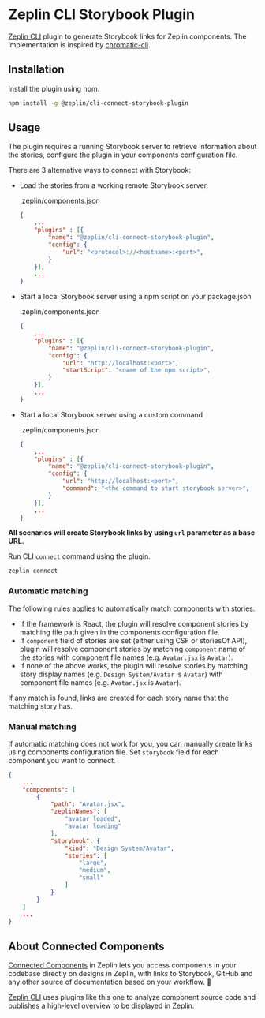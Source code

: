 # Zeplin CLI Storybook Plugin

[Zeplin CLI](https://github.com/zeplin/cli) plugin to generate Storybook links for Zeplin components. The implementation is inspired by [chromatic-cli](https://github.com/chromaui/chromatic-cli).

## Installation

Install the plugin using npm.

```sh
npm install -g @zeplin/cli-connect-storybook-plugin
```

## Usage

The plugin requires a running Storybook server to retrieve information about the stories, configure the plugin in your components configuration file.

There are 3 alternative ways to connect with Storybook:

- Load the stories from a working remote Storybook server.

    .zeplin/components.json
    ```json
    {
        ...
        "plugins" : [{
            "name": "@zeplin/cli-connect-storybook-plugin",
            "config": {
                "url": "<protocol>://<hostname>:<port>",
            }
        }],
        ...
    }
    ```

- Start a local Storybook server using a npm script on your package.json

    .zeplin/components.json
    ```json
    {
        ...
        "plugins" : [{
            "name": "@zeplin/cli-connect-storybook-plugin",
            "config": {
                "url": "http://localhost:<port>",
                "startScript": "<name of the npm script>",
            }
        }],
        ...
    }
    ```

- Start a local Storybook server using a custom command

    .zeplin/components.json
    ```json
    {
        ...
        "plugins" : [{
            "name": "@zeplin/cli-connect-storybook-plugin",
            "config": {
                "url": "http://localhost:<port>",
                "command": "<the command to start storybook server>",
            }
        }],
        ...
    }
    ```
**All scenarios will create Storybook links by using `url` parameter as a base URL.**

Run CLI `connect` command using the plugin.

```sh
zeplin connect
```

### Automatic matching

The following rules applies to automatically match components with stories.

- If the framework is React, the plugin will resolve component stories by matching file path given in the components configuration file.
- If `component` field of stories are set (either using CSF or storiesOf API), plugin will resolve component stories by matching `component` name of the stories with component file names (e.g. `Avatar.jsx` is `Avatar`).
- If none of the above works, the plugin will resolve stories by matching story display names (e.g. `Design System/Avatar` is `Avatar`) with component file names (e.g. `Avatar.jsx` is `Avatar`).

If any match is found, links are created for each story name that the matching story has.

### Manual matching

If automatic matching does not work for you, you can manually create links using components configuration file. Set `storybook` field for each component you want to connect.

```json
{
    ...
    "components": [
        {
            "path": "Avatar.jsx",
            "zeplinNames": [
                "avatar loaded",
                "avatar loading"
            ],
            "storybook": {
                "kind": "Design System/Avatar",
                "stories": [
                    "large",
                    "medium",
                    "small"
                ]
            }
        }
    ]
    ...
}
```

## About Connected Components

[Connected Components](https://blog.zeplin.io/introducing-connected-components-components-in-design-and-code-in-harmony-aa894ed5bd95) in Zeplin lets you access components in your codebase directly on designs in Zeplin, with links to Storybook, GitHub and any other source of documentation based on your workflow. 🧩

[Zeplin CLI](https://github.com/zeplin/cli) uses plugins like this one to analyze component source code and publishes a high-level overview to be displayed in Zeplin.

